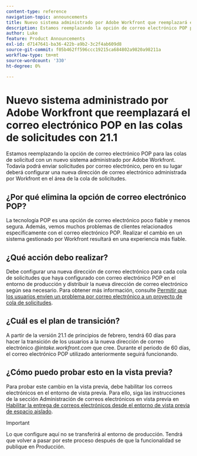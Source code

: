 ```yaml
---
content-type: reference
navigation-topic: announcements
title: Nuevo sistema administrado por Adobe Workfront que reemplazará el correo electrónico POP en las colas de solicitudes con 21.1
description: Estamos reemplazando la opción de correo electrónico POP para las colas de solicitud con un nuevo sistema administrado por Adobe Workfront. Todavía podrá enviar solicitudes por correo electrónico, pero en su lugar deberá configurar una nueva dirección de correo electrónico administrada por Workfront en el área de la cola de solicitudes.
author: Luke
feature: Product Announcements
exl-id: d7147641-ba36-422b-a9b2-3c2f4ab609d8
source-git-commit: f05b462ff596ccc19215ca684802a9820a98211a
workflow-type: tm+mt
source-wordcount: '330'
ht-degree: 0%

---
```


# Nuevo sistema administrado por Adobe Workfront que reemplazará el correo electrónico POP en las colas de solicitudes con 21.1

Estamos reemplazando la opción de correo electrónico POP para las colas de solicitud con un nuevo sistema administrado por Adobe Workfront. Todavía podrá enviar solicitudes por correo electrónico, pero en su lugar deberá configurar una nueva dirección de correo electrónico administrada por Workfront en el área de la cola de solicitudes.

## ¿Por qué elimina la opción de correo electrónico POP?

La tecnología POP es una opción de correo electrónico poco fiable y menos segura. Además, vemos muchos problemas de clientes relacionados específicamente con el correo electrónico POP. Realizar el cambio en un sistema gestionado por Workfront resultará en una experiencia más fiable.

## ¿Qué acción debo realizar?

Debe configurar una nueva dirección de correo electrónico para cada cola de solicitudes que haya configurado con correo electrónico POP en el entorno de producción y distribuir la nueva dirección de correo electrónico según sea necesario. Para obtener más información, consulte [Permitir que los usuarios envíen un problema por correo electrónico a un proyecto de cola de solicitudes](/help/quicksilver/manage-work/requests/create-requests/enable-email-issues-into-projects.md).

## ¿Cuál es el plan de transición?

A partir de la versión 21.1 de principios de febrero, tendrá 60 días para hacer la transición de los usuarios a la nueva dirección de correo electrónico *@intake.workfront.com* que cree. Durante el periodo de 60 días, el correo electrónico POP utilizado anteriormente seguirá funcionando.

## ¿Cómo puedo probar esto en la vista previa?

Para probar este cambio en la vista previa, debe habilitar los correos electrónicos en el entorno de vista previa. Para ello, siga las instrucciones de la sección Administración de correos electrónicos en vista previa en [Habilitar la entrega de correos electrónicos desde el entorno de vista previa de espacio aislado](../../../workfront-basics/using-notifications/enable-delivery-emails-from-preview-sandbox-environment.md).

>[!IMPORTANT]
>
>Lo que configure aquí no se transferirá al entorno de producción. Tendrá que volver a pasar por este proceso después de que la funcionalidad se publique en Producción.
